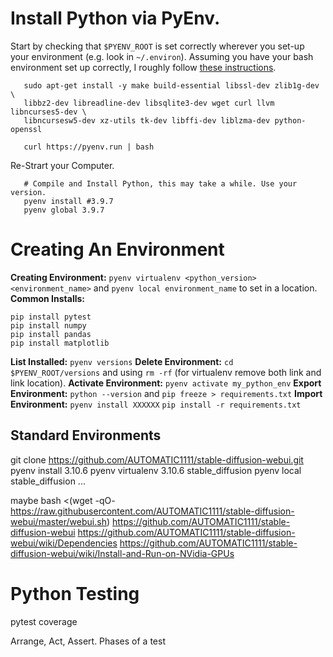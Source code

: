 # Install Python via PyEnv.

Start by checking that `$PYENV_ROOT` is set correctly wherever you set-up your environment (e.g. look in `~/.environ`).
Assuming you have your bash environment set up correctly, I roughly follow [these instructions](https://realpython.com/intro-to-pyenv/#installing-pyenv).

       sudo apt-get install -y make build-essential libssl-dev zlib1g-dev \
       libbz2-dev libreadline-dev libsqlite3-dev wget curl llvm libncurses5-dev \
       libncursesw5-dev xz-utils tk-dev libffi-dev liblzma-dev python-openssl

       curl https://pyenv.run | bash

Re-Strart your Computer.

       # Compile and Install Python, this may take a while. Use your version.
       pyenv install #3.9.7
       pyenv global 3.9.7

# Creating An Environment

**Creating Environment:** `pyenv virtualenv <python_version> <environment_name>` and `pyenv local environment_name` to set in a location.
**Common Installs:**

    pip install pytest
    pip install numpy
    pip install pandas
    pip install matplotlib

**List Installed:**         `pyenv versions`
**Delete Environment:**     `cd $PYENV_ROOT/versions` and using `rm -rf` (for virtualenv remove both link and link location).
**Activate Environment:**   `pyenv activate my_python_env`
**Export Environment:**     `python --version` and `pip freeze > requirements.txt`
**Import Environment:**     `pyenv install XXXXXX` `pip install -r requirements.txt`

## Standard Environments

git clone https://github.com/AUTOMATIC1111/stable-diffusion-webui.git
pyenv install 3.10.6
pyenv virtualenv 3.10.6 stable_diffusion
pyenv local stable_diffusion
...

maybe 
bash <(wget -qO- https://raw.githubusercontent.com/AUTOMATIC1111/stable-diffusion-webui/master/webui.sh)
https://github.com/AUTOMATIC1111/stable-diffusion-webui
https://github.com/AUTOMATIC1111/stable-diffusion-webui/wiki/Dependencies
https://github.com/AUTOMATIC1111/stable-diffusion-webui/wiki/Install-and-Run-on-NVidia-GPUs



# Python Testing

pytest
coverage

Arrange, Act, Assert. Phases of a test


